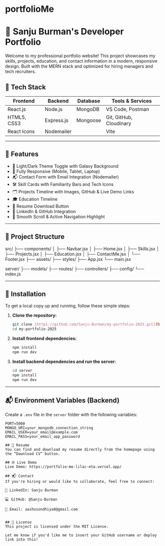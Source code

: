 # portfolioMe
# 🌌 Sanju Burman's Developer Portfolio

Welcome to my professional portfolio website! This project showcases my skills, projects, education, and contact information in a modern, responsive design. Built with the MERN stack and optimized for hiring managers and tech recruiters.

## 🚀 Tech Stack

| Frontend        | Backend         | Database  | Tools & Services       |
|-----------------|-----------------|-----------|-------------------------|
| React.js        | Node.js         | MongoDB   | VS Code, Postman       |
| HTML5, CSS3     | Express.js      | Mongoose  | Git, GitHub, Cloudinary |
| React Icons     | Nodemailer      |           | Vite                   |

---

## 📸 Features

- 🌙 Light/Dark Theme Toggle with Galaxy Background
- 📱 Fully Responsive (Mobile, Tablet, Laptop)
- 📬 Contact Form with Email Integration (Nodemailer)
- 🛠️ Skill Cards with Familiarity Bars and Tech Icons
- 🗂️ Projects Timeline with Images, GitHub & Live Demo Links
- 🎓 Education Timeline
- 📄 Resume Download Button
- 🔗 LinkedIn & GitHub Integration
- 🧭 Smooth Scroll & Active Navigation Highlight

---

## 📁 Project Structure

src/
├── components/
│ ├── Navbar.jsx
│ ├── Home.jsx
│ ├── Skills.jsx
│ ├── Projects.jsx
│ ├── Education.jsx
│ ├── ContactMe.jsx
│ └── Footer.jsx
├── assets/
├── styles/
├── App.jsx
└── main.jsx

server/
├── models/
├── routes/
├── controllers/
├── config/
└── index.js

---

## 🔧 Installation

To get a local copy up and running, follow these simple steps:

1.  **Clone the repository:**

    ```bash
    git clone [https://github.com/Sanju-Burman/my-portfolio-2025.git](https://github.com/Sanju-Burman/my-portfolio-2025.git)
    cd my-portfolio-2025
    ```

2.  **Install frontend dependencies:**

    ```bash
    npm install
    npm run dev
    ```

3.  **Install backend dependencies and run the server:**

    ```bash
    cd server
    npm install
    npm run dev
    ```

---

## 📬 Environment Variables (Backend)

Create a `.env` file in the `server` folder with the following variables:

```env
PORT=5000
MONGO_URI=your_mongodb_connection_string
EMAIL_USER=your_email@example.com
EMAIL_PASS=your_email_app_password

## 📄 Resume
You can find and download my resume directly from the homepage using the “Download CV” button.

## 🌐 Live Demo
Live Demo: https://portfolio-me-lilac-eta.vercel.app/

## 📬 Contact
If you're hiring or would like to collaborate, feel free to connect:

💼 LinkedIn: Sanju Burman

💻 GitHub: @Sanju-Burman

📧 Email: aashusondhiya8@gmail.com


## 📜 License
This project is licensed under the MIT License.

Let me know if you'd like me to insert your GitHub username or deploy link into this!